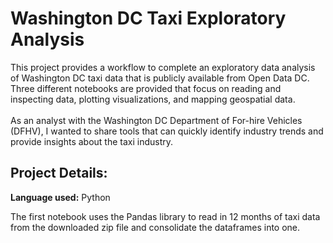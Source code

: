 # Washington DC Taxi Exploratory Analysis
This project provides a workflow to complete an exploratory data analysis of Washington DC taxi data that is publicly available from Open Data DC. Three different notebooks are provided that focus on reading and inspecting data, plotting visualizations, and mapping geospatial data. <br><br> As an analyst with the Washington DC Department of For-hire Vehicles (DFHV), I wanted to share tools that can quickly identify industry trends and provide insights about the taxi industry. 


## Project Details:

**Language used:** Python

The first notebook uses the Pandas library to read in 12 months of taxi data from the downloaded zip file and consolidate the dataframes into one. 


